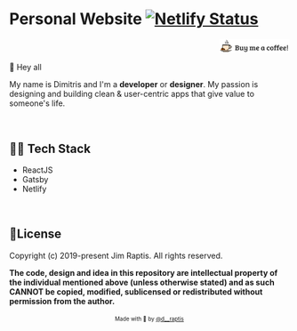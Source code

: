 # Personal Website [![Netlify Status](https://api.netlify.com/api/v1/badges/e4520b10-e500-466a-aaeb-2c8f3f599f39/deploy-status)](https://app.netlify.com/sites/naughty-golick-c955d6/deploys)

<p align="right">
<a href="https://www.paypal.me/DimitrisRaptis/2.99"><img width="25%" src="./assets/buy-me-a-coffee.png"/></a>   
</p>

👋 Hey all

My name is Dimitris and I'm a **developer** or **designer**. My passion is designing and building clean & user-centric apps that give value to someone's life.

&nbsp;

## 👨‍💻 Tech Stack
   - ReactJS 
   - Gatsby
   - Netlify

&nbsp;

## 📜License

Copyright (c) 2019-present Jim Raptis. All rights reserved.

**The code, design and idea in this repository are intellectual property of the individual mentioned above (unless otherwise stated) and as such CANNOT be copied, modified, sublicensed or redistributed without permission from the author.**


<p align="center">
<sub><sup>Made with 🤘 by <a href="https://twitter.com/d__raptis">@d__raptis</a></sup></sub>
</p>
